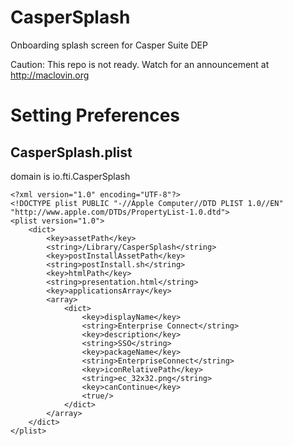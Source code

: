# CasperSplash
Onboarding splash screen for Casper Suite DEP

Caution: This repo is not ready.
Watch for an announcement at http://maclovin.org

# Setting Preferences

## CasperSplash.plist

domain is io.fti.CasperSplash

```
<?xml version="1.0" encoding="UTF-8"?>
<!DOCTYPE plist PUBLIC "-//Apple Computer//DTD PLIST 1.0//EN" "http://www.apple.com/DTDs/PropertyList-1.0.dtd">
<plist version="1.0">
    <dict>
        <key>assetPath</key>
        <string>/Library/CasperSplash</string>
        <key>postInstallAssetPath</key>
        <string>postInstall.sh</string>
        <key>htmlPath</key>
        <string>presentation.html</string>
        <key>applicationsArray</key>
        <array>
            <dict>
                <key>displayName</key>
                <string>Enterprise Connect</string>
                <key>description</key>
                <string>SSO</string>
                <key>packageName</key>
                <string>EnterpriseConnect</string>
                <key>iconRelativePath</key>
                <string>ec_32x32.png</string>
                <key>canContinue</key>
                <true/>
            </dict>
        </array>
    </dict>
</plist>
```
